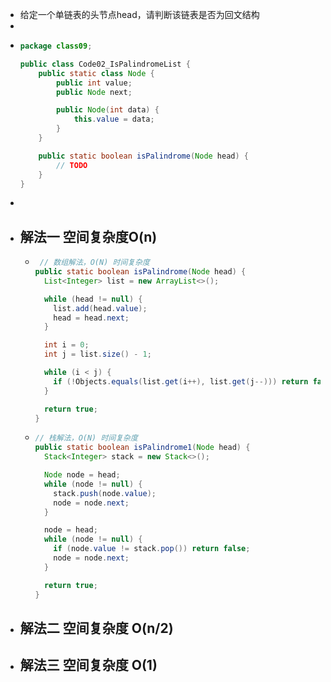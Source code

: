 - 给定一个单链表的头节点head，请判断该链表是否为回文结构
-
- ```java
  package class09;
  
  public class Code02_IsPalindromeList {
      public static class Node {
          public int value;
          public Node next;
  
          public Node(int data) {
              this.value = data;
          }
      }
  
      public static boolean isPalindrome(Node head) {
          // TODO
      }
  }
  
  ```
-
- ## 解法一  空间复杂度O(n)
	- ```java
	   // 数组解法，O(N) 时间复杂度
	  public static boolean isPalindrome(Node head) {
	    List<Integer> list = new ArrayList<>();
	  
	    while (head != null) {
	      list.add(head.value);
	      head = head.next;
	    }
	  
	    int i = 0;
	    int j = list.size() - 1;
	  
	    while (i < j) {
	      if (!Objects.equals(list.get(i++), list.get(j--))) return false;
	    }
	  
	    return true;
	  }
	  ```
	- ```java
	  // 栈解法，O(N) 时间复杂度
	  public static boolean isPalindrome1(Node head) {
	    Stack<Integer> stack = new Stack<>();
	  
	    Node node = head;
	    while (node != null) {
	      stack.push(node.value);
	      node = node.next;
	    }
	  
	    node = head;
	    while (node != null) {
	      if (node.value != stack.pop()) return false;
	      node = node.next;
	    }
	  
	    return true;
	  }
	  ```
- ## 解法二 空间复杂度 O(n/2)
- ## 解法三 空间复杂度 O(1)